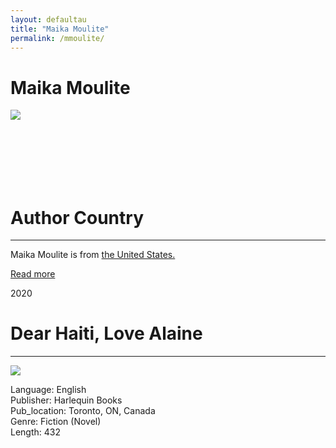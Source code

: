 ```yaml
---
layout: defaultau
title: "Maika Moulite"
permalink: /mmoulite/
---
```

<!-- partial:index.partial.html -->
<div class="content">
     <h1>Maika Moulite</h1>
    <div class="quote">
        <div><img src="https://images.squarespace-cdn.com/content/v1/5be9f0c785ede1ec2ee14ef2/1547837428273-QYC6M007LH8IIQWHW22X/Maika+Moulite+Headshot+-+smile+v2.jpg?format=500w" class="logo"></div>
    </div>
    <div class="timeline">
        <div style="padding-bottom:100px;"></div>
        <div class="block">
             <div class="date right"><p class="right"> </p></div>
            <div class="dot"></div>
            <div class="left first">
            <div class="author_country">
                <h1>Author Country</h1><hr>
          <div class="aclocation">  <p>Maika Moulite is from <a href="{{ site.baseurl }}/1">the United States.</a></p></div>
              <div class="acreadmore">  <a href="NA" target="_blank">Read more</a></div>
            </div>
            </div>
        <div class="block">
            <div class="date left"><p class="left">2020</p></div>
            <div class="dot"></div>
            <div class="right">
                <h1>Dear Haiti, Love Alaine</h1><hr>
                <p><img src="https://m.media-amazon.com/images/I/51NIZVttPrL._SY291_BO1,204,203,200_QL40_FMwebp_.jpg"></p>
                <p>
                Language: English<br/>
                Publisher: Harlequin Books<br/>
                Pub_location: Toronto, ON, Canada<br/>
                Genre: Fiction (Novel)<br/>
                Length: 432 <br/>                   </p>
            </div>
        </div>
